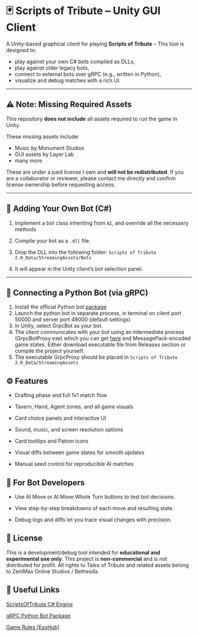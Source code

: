 # 🃏 Scripts of Tribute – Unity GUI Client

A Unity-based graphical client for playing **Scripts of Tribute** – This tool is designed to:

- play against your own C# bots compiled as DLLs,
- play against older legacy bots,
- connect to external bots over gRPC (e.g., written in Python),
- visualize and debug matches with a rich UI.

---

## ⚠️ Note: Missing Required Assets

This repository **does not include** all assets required to run the game in Unity.

These missing assets include:
- Music by Monument Studios
- GUI assets by Layer Lab
- many more

These are under a paid license I own and **will not be redistributed**. If you are a collaborator or reviewer, please contact me directly and confirm license ownership before requesting access.

---

## 🤖 Adding Your Own Bot (C#)

1. Implement a bot class inheriting from `AI`, and override all the necessery methods

2. Compile your bot as a `.dll` file.

3. Drop the DLL into the following folder: `Scripts of Tribute 2.0_Data/StreamingAssets/Bots`

4. It will appear in the Unity client’s bot selection panel.

---

## 🔌 Connecting a Python Bot (via gRPC)

1. Install the official Python bot [package](https://github.com/ScriptsOfTribute/ScriptsOfTribute-Python)
2. Launch the python bot in separate process, in terminal on client port 50000 and server port 49000 (default settings)
3. In Unity, select GrpcBot as your bot.
4. The client communicates with your bot using an intermediate process (GrpcBotProxy.exe) which you can get [here](https://github.com/Ematerasu/GrpcProxyHost) and MessagePack-encoded game states. Either download executable file from Releases section or compile the project yourself.
5. The executable GrpcProxy should be placed in `Scripts of Tribute 2.0_Data/StreamingAssets`

## ⚙️ Features
* Drafting phase and full 1v1 match flow

* Tavern, Hand, Agent zones, and all game visuals

* Card choice panels and interactive UI

* Sound, music, and screen resolution options

* Card tooltips and Patron icons

* Visual diffs between game states for smooth updates

* Manual seed control for reproducible AI matches

## 🧪 For Bot Developers
* Use AI Move or AI Move Whole Turn buttons to test bot decisions.

* View step-by-step breakdowns of each move and resulting state.

* Debug logs and diffs let you trace visual changes with precision.

## 📌 License
This is a development/debug tool intended for **educational and experimental use only**. This project is **non-commercial** and is not distributed for profit. All rights to Tales of Tribute and related assets belong to ZeniMax Online Studios / Bethesda.

## 🔗 Useful Links
[ScriptsOfTribute C# Engine](https://github.com/ScriptsOfTribute/ScriptsOfTribute-Core)

[gRPC Python Bot Package](https://github.com/ScriptsOfTribute/ScriptsOfTribute-Python)

[Game Rules (EsoHub)](https://eso-hub.com/en/guides/tales-of-tribute-guide)
